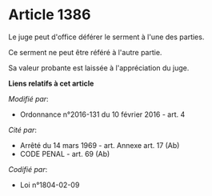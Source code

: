 # Article 1386

Le juge peut d'office déférer le serment à l'une des parties.

Ce serment ne peut être référé à l'autre partie.

Sa valeur probante est laissée à l'appréciation du juge.

**Liens relatifs à cet article**

_Modifié par_:

  - Ordonnance n°2016-131 du 10 février 2016 - art. 4

_Cité par_:

  - Arrêté du 14 mars 1969 - art. Annexe art. 17 (Ab)
  - CODE PENAL - art. 69 (Ab)

_Codifié par_:

  - Loi n°1804-02-09
